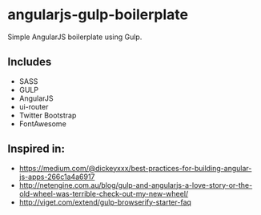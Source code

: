 

angularjs-gulp-boilerplate
=====================

Simple AngularJS boilerplate using Gulp.

## Includes
* SASS
* GULP
* AngularJS
* ui-router
* Twitter Bootstrap
* FontAwesome

## Inspired in:
* https://medium.com/@dickeyxxx/best-practices-for-building-angular-js-apps-266c1a4a6917
* http://netengine.com.au/blog/gulp-and-angularjs-a-love-story-or-the-old-wheel-was-terrible-check-out-my-new-wheel/
* http://viget.com/extend/gulp-browserify-starter-faq
